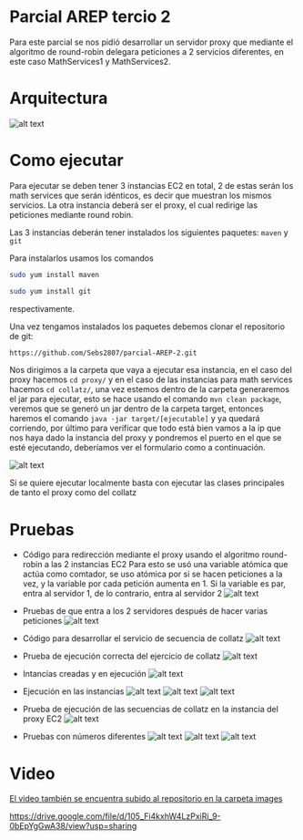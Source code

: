 # Parcial AREP tercio 2

Para este parcial se nos pidió desarrollar un servidor proxy que mediante el algoritmo de round-robin delegara peticiones a 2 servicios diferentes, en este caso MathServices1 y MathServices2.

# Arquitectura
![alt text](/images/parcial%20arep.drawio.png)

# Como ejecutar
Para ejecutar se deben tener 3 instancias EC2 en total, 2 de estas serán los math services que serán idénticos, es decir que muestran los mismos servicios. La otra instancia deberá ser el proxy, el cual redirige las peticiones mediante round robin.

Las 3 instancias deberán tener instalados los siguientes paquetes: `maven` y `git`

Para instalarlos usamos los comandos
```bash
sudo yum install maven
```

```bash
sudo yum install git
```
respectivamente.

Una vez tengamos instalados los paquetes debemos clonar el repositorio de git:

```bash
https://github.com/Sebs2807/parcial-AREP-2.git
```

Nos dirigimos a la carpeta que vaya a ejecutar esa instancia, en el caso del proxy hacemos `cd proxy/` y en el caso de las instancias para math services hacemos `cd collatz/`, una vez estemos dentro de la carpeta generaremos el jar para ejecutar, esto se hace usando el comando `mvn clean package`, veremos que se generó un jar dentro de la carpeta target, entonces haremos el comando `java -jar target/[ejecutable]` y ya quedará corriendo, por último para verificar que todo está bien vamos a la ip que nos haya dado la instancia del proxy y pondremos el puerto en el que se esté ejecutando, deberíamos ver el formulario como a continuación.

![alt text](images/image-9.png)

Si se quiere ejecutar localmente basta con ejecutar las clases principales de tanto el proxy como del collatz

# Pruebas
- Código para redirección mediante el proxy usando el algoritmo round-robin a las 2 instancias EC2
Para esto se usó una variable atómica que actúa como comtador, se uso atómica por si se hacen peticiones a la vez, y la variable por cada petición aumenta en 1. Si la variable es par, entra al servidor 1, de lo contrario, entra al servidor 2
![alt text](images/image-2.png)
- Pruebas de que entra a los 2 servidores después de hacer varias peticiones
![alt text](images/image-3.png)
- Código para desarrollar el servicio de secuencia de collatz
![alt text](images/image-1.png)
- Prueba de ejecución correcta del ejercicio de collatz
![alt text](images/image.png)

- Intancias creadas y en ejecución
![alt text](images/image-10.png)
- Ejecución en las instancias
![alt text](images/image-4.png)
![alt text](images/image-5.png)
![alt text](images/image-6.png)

- Prueba de ejecución de las secuencias de collatz en la instancia del proxy EC2
![alt text](images/image-8.png)

- Pruebas con números diferentes
![alt text](images/image-11.png)
![alt text](images/image-12.png)
![alt text](images/image-13.png)
# Video
[El video también se encuentra subido al repositorio en la carpeta images](https://drive.google.com/file/d/105_Fi4kxhW4LzPxiRi_9-0bEpYgGwA38/view?usp=sharing)

https://drive.google.com/file/d/105_Fi4kxhW4LzPxiRi_9-0bEpYgGwA38/view?usp=sharing
